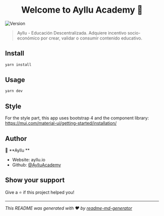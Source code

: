 <h1 align="center">Welcome to Ayllu Academy 👋</h1>
<p>
  <img alt="Version" src="https://img.shields.io/badge/version-1.0-blue.svg?cacheSeconds=2592000" />
</p>

> Ayllu - Educación Descentralizada. Adquiere incentivo socio-económico por crear, validar o consumir contenido educativo.

## Install

```sh
yarn install
```

## Usage

```sh
yarn dev
```

## Style

For the style part, this app uses bootstrap 4 and the component library: https://mui.com/material-ui/getting-started/installation/

## Author

👤 **Ayllu **

- Website: ayllu.io
- Github: [@AylluAcademy](https://github.com/AylluAcademy)

## Show your support

Give a ⭐️ if this project helped you!

---

_This README was generated with ❤️ by [readme-md-generator](https://github.com/kefranabg/readme-md-generator)_
